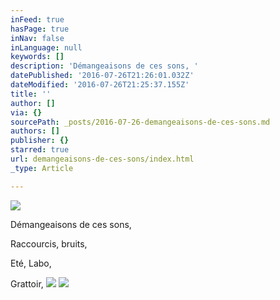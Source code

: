 ```yaml
---
inFeed: true
hasPage: true
inNav: false
inLanguage: null
keywords: []
description: 'Démangeaisons de ces sons, '
datePublished: '2016-07-26T21:26:01.032Z'
dateModified: '2016-07-26T21:25:37.155Z'
title: ''
author: []
via: {}
sourcePath: _posts/2016-07-26-demangeaisons-de-ces-sons.md
authors: []
publisher: {}
starred: true
url: demangeaisons-de-ces-sons/index.html
_type: Article

---
```

![](https://the-grid-user-content.s3-us-west-2.amazonaws.com/975829a3-c771-4161-aa94-98b082305134.jpg)

Démangeaisons de ces sons, 

Raccourcis, bruits,

Eté, Labo,

Grattoir, ![](https://the-grid-user-content.s3-us-west-2.amazonaws.com/1a91bbb5-5b80-407d-b240-dfbe5c38a9a2.jpg)
![](https://the-grid-user-content.s3-us-west-2.amazonaws.com/a5330c7a-a150-4d06-aa2f-05d31fd3ee2b.jpg)